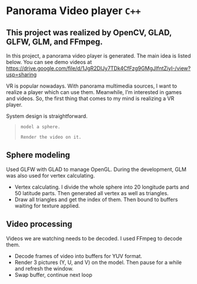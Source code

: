 # Panorama Video player `C++`
This project was realized by OpenCV, GLAD, GLFW, GLM, and FFmpeg. 
--
In this project, a panorama video player is generated. The main idea is listed below. You can see demo videos at https://drive.google.com/file/d/1JgR2DlJy7TDk4CfFzg9GMgJIfntZiyI-/view?usp=sharing

VR is popular nowadays. With panorama multimedia sources, I want to realize a player which can use them. Meanwhile, I’m interested in games and videos. So, the first thing that comes to my mind is realizing a VR player. 

System design is straightforward. 
> `model a sphere.`
> 
> `Render the video on it.`

## Sphere modeling
Used GLFW with GLAD to manage OpenGL. During the development, GLM was also used for vertex calculating. 
* Vertex calculating. I divide the whole sphere into 20 longitude parts and 50 latitude parts. Then generated all vertex as well as triangles.
* Draw all triangles and get the index of them. Then bound to buffers waiting for texture applied.

## Video processing
Videos we are watching needs to be decoded. I used FFmpeg to decode them.
* Decode frames of video into buffers for YUV format. 
* Render 3 pictures (Y, U, and V) on the model. Then pause for a while and refresh the window.
* Swap buffer, continue next loop


